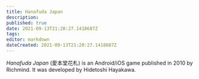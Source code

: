 ```yaml
---
title: Hanafuda Japan
description: 
published: true
date: 2021-09-13T21:20:27.1418687Z 
tags: 
editor: markdown
dateCreated: 2021-09-13T21:20:27.1418687Z
---
```

_Hanafuda Japan_ (<span lang='ja'>愛本堂花札</span>) is an Android/iOS game published in 2010 by Richmind.
It was developed by Hidetoshi Hayakawa.
